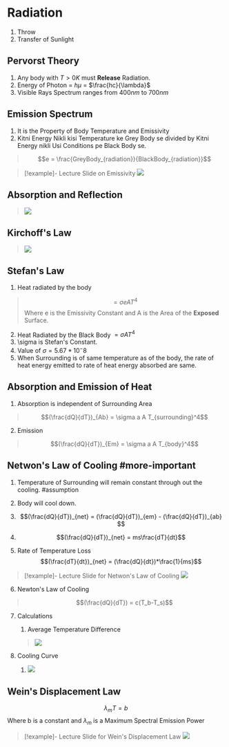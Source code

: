 # Radiation
1. Throw
2. Transfer of Sunlight

## Pervorst Theory
1. Any body with $T\gt 0K$ must __Release__ Radiation.
2. Energy of Photon = $h\mu$ = $\frac{hc}{\lambda}$
3. Visible Rays Spectrum ranges from $400nm$ to $700nm$

## Emission Spectrum
1. It is the Property of Body Temperature and Emissivity
2. Kitni Energy Nikli kisi Temperature ke Grey Body se divided by Kitni Energy nikli Usi Conditions pe Black Body se.
>$$e = \frac{GreyBody_{radiation}}{BlackBody_{radiation}}$$

>[!example]- Lecture Slide on Emissivity
>![](https://i.imgur.com/n6wCBoW.png)

## Absorption and Reflection
>![](https://i.imgur.com/OJQzAVQ.png)

## Kirchoff's Law
>![](https://i.imgur.com/4TLaT5X.png)

## Stefan's Law
1. Heat radiated by the body
> $$=\sigma e A T^4$$
>Where e is the Emissivity Constant and A is the Area of the __Exposed__ Surface.
2. Heat Radiated by the Black Body $= \sigma A T^4$
2. \sigma is Stefan's Constant.
3. Value of $\sigma = 5.67*10^-8$
4. When Surrounding is of same temperature as of the body, the rate of heat energy emitted to rate of heat energy absorbed are same.
## Absorption and Emission of Heat

1. Absorption is independent of Surrounding Area
>$$(\frac{dQ}{dT})_{Ab} = \sigma a A T_{surrounding}^4$$

2. Emission
>$$(\frac{dQ}{dT})_{Em} = \sigma a A T_{body}^4$$

## Netwon's Law of Cooling #more-important 
 1. Temperature of Surrounding will remain constant through out the cooling.  #assumption 
2. Body will cool down.
3. $$(\frac{dQ}{dT})_{net} = (\frac{dQ}{dT})_{em} - (\frac{dQ}{dT})_{ab} $$ 

4. $$(\frac{dQ}{dT})_{net} = ms\frac{dT}{dt}$$
5. Rate of Temperature Loss $$(\frac{dT}{dt})_{net} = (\frac{dQ}{dt})*\frac{1}{ms}$$
>[!example]- Lecture Slide for Netwon's Law of Cooling
>![](https://i.imgur.com/noC6Twb.png)

6. Newton's Law of Cooling 
> $$(\frac{dQ}{dT}) = c(T_b-T_s)$$

7. Calculations
	1. Average Temperature Difference
	> ![](https://i.imgur.com/ItrpU16.png)


8. Cooling Curve
	1. ![](https://i.imgur.com/LY6beA7.png)


## Wein's Displacement Law
 $$\lambda_{m}T = b$$
 Where b is a constant and $\lambda_{m}$ is a Maximum Spectral Emission Power
 
 >[!example]- Lecture Slide for Wein's Displacement Law
 >![](https://i.imgur.com/gJYIJXa.png)
